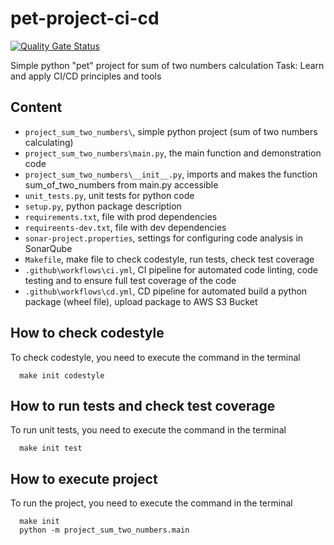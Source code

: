 # pet-project-ci-cd

[![Quality Gate Status](http://3.144.23.128:9000/api/project_badges/measure?project=sum-two-numbers&metric=alert_status&token=sqb_1248e64573abae406ef0aa50c601fa4631c35c91)](http://3.144.23.128:9000/dashboard?id=sum-two-numbers)


Simple python "pet" project for sum of two numbers calculation
Task: Learn and apply CI/CD principles and tools

## Content
* `project_sum_two_numbers\`, simple python project (sum of two numbers calculating)
* `project_sum_two_numbers\main.py`, the main function and demonstration code
* `project_sum_two_numbers\__init__.py`, imports and makes the function sum_of_two_numbers from main.py accessible
* `unit_tests.py`, unit tests for python code
* `setup.py`, python package description
* `requirements.txt`, file with prod dependencies
* `requireents-dev.txt`, file with dev dependencies
* `sonar-project.properties`, settings for configuring code analysis in SonarQube
* `Makefile`, make file to check codestyle, run tests, check test coverage
* `.github\workflows\ci.yml`, CI pipeline for automated code linting, code testing and to ensure full test coverage of the code
* `.github\workflows\cd.yml`, CD pipeline for automated build a python package (wheel file), upload package to AWS S3 Bucket

## How to check codestyle
To check codestyle, you need to execute the command in the terminal
```
  make init codestyle
```

## How to run tests and check test coverage
To run unit tests, you need to execute the command in the terminal
```
  make init test
```

## How to execute project
To run the project, you need to execute the command in the terminal
```
  make init
  python -m project_sum_two_numbers.main
```
